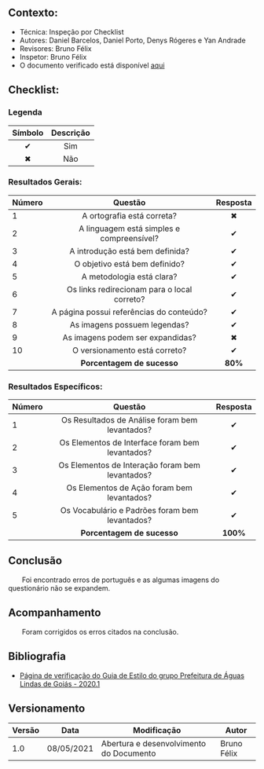 ## Contexto:	
 - Técnica: Inspeção por Checklist
 - Autores: Daniel Barcelos, Daniel Porto, Denys Rógeres e Yan Andrade
 - Revisores: Bruno Félix
 - Inspetor: Bruno Félix
 - O documento verificado está disponível [aqui](../../analise-de-requisitos/guia-de-estilo.md)

## Checklist:

### Legenda 

|Símbolo|Descrição|
|:-:|:-:|
|✔|Sim|
|✖|Não|

### Resultados Gerais:
|Número|Questão|Resposta|
|:-|:-:|:-:|
|1|A ortografia está correta?|✖|
|2|A linguagem está simples e compreensível?|✔|
|3|A introdução está bem definida?|✔|
|4|O objetivo está bem definido?|✔|
|5|A metodologia está clara?|✔|
|6|Os links redirecionam para o local correto?|✔|
|7|A página possui referências do conteúdo?|✔|
|8|As imagens possuem legendas?|✔|
|9|As imagens podem ser expandidas?|✖|
|10|O versionamento está correto?|✔|
||**Porcentagem de sucesso**|**80%**|

### Resultados Específicos:
|Número|Questão|Resposta|
|:-|:-:|:-:|
|1|Os Resultados de Análise foram bem levantados?|✔|
|2|Os Elementos de Interface foram bem levantados?|✔|
|3|Os Elementos de Interação foram bem levantados?|✔|
|4|Os Elementos de Ação foram bem levantados?|✔|
|5|Os Vocabulário e Padrões foram bem levantados?|✔|
||**Porcentagem de sucesso**|**100%**|

## Conclusão
&emsp;&emsp;Foi encontrado erros de português e as algumas imagens do questionário não se expandem.

## Acompanhamento
&emsp;&emsp;Foram corrigidos os erros citados na conclusão.

## Bibliografia
- [Página de verificação do Guia de Estilo do grupo Prefeitura de Águas Lindas de Goiás - 2020.1](https://interacao-humano-computador.github.io/2020.1-Prefeiturade-Aguas-Lindas-de-Goias/verificacao/veri_guia_estilo/)

## Versionamento
|Versão|Data|Modificação|Autor|
|--|--|--|--|
|1.0|08/05/2021|Abertura e desenvolvimento do Documento|Bruno Félix|